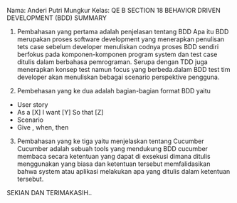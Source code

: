 Nama: Anderi Putri Mungkur 
Kelas: QE B 
SECTION 18
BEHAVIOR DRIVEN DEVELOPMENT (BDD)
SUMMARY 

1.	Pembahasan yang pertama adalah penjelasan tentang BDD
Apa itu BDD merupakan proses software development yang menerapkan penulisan tets case sebelum developer menuliskan codnya proses BDD sendiri berfokus pada komponen-komponen program system dan test case ditulis dalam berbahasa pemrograman. Serupa dengan TDD juga menerapkan konsep test namun focus yang berbeda.dalam BDD test tim developer akan menuliskan bebagai scenario perspektive pengguna. 

2.	Pembehasan yang ke dua adalah bagian-bagian format BDD yaitu
-	User story 
-	As a [X]
I want [Y]
So that [Z]
-	Scenario
-	Give , when, then 

3.	Pembahasan yang ke tiga yaitu menjelaskan tentang Cucumber 
Cucumber adalah sebuah tools yang mendukung BDD cucumber membaca secara ketentuan yang dapat di exsekusi dimana ditulis menggunakan yang biasa dan ketentuan tersebut memfalidasikan bahwa system atau aplikasi melakukan apa yang ditulis dalam ketentuan tersebut. 



SEKIAN DAN TERIMAKASIH.. 


